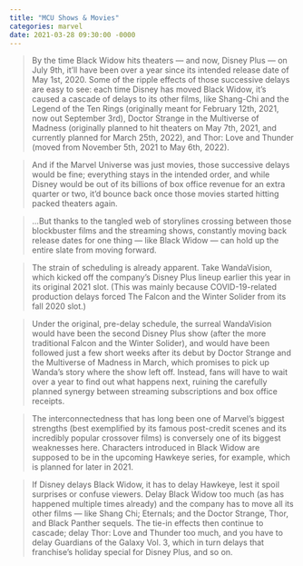 ```yaml
---
title: "MCU Shows & Movies"
categories: marvel
date: 2021-03-28 09:30:00 -0000
---
```

> By the time Black Widow hits theaters — and now, Disney Plus — on July 9th, it’ll have been over a year since its intended release date of May 1st, 2020. Some of the ripple effects of those successive delays are easy to see: each time Disney has moved Black Widow, it’s caused a cascade of delays to its other films, like Shang-Chi and the Legend of the Ten Rings (originally meant for February 12th, 2021, now out September 3rd), Doctor Strange in the Multiverse of Madness (originally planned to hit theaters on May 7th, 2021, and currently planned for March 25th, 2022), and Thor: Love and Thunder (moved from November 5th, 2021 to May 6th, 2022).

> And if the Marvel Universe was just movies, those successive delays would be fine; everything stays in the intended order, and while Disney would be out of its billions of box office revenue for an extra quarter or two, it’d bounce back once those movies started hitting packed theaters again.

> ...But thanks to the tangled web of storylines crossing between those blockbuster films and the streaming shows, constantly moving back release dates for one thing — like Black Widow — can hold up the entire slate from moving forward.

> The strain of scheduling is already apparent. Take WandaVision, which kicked off the company’s Disney Plus lineup earlier this year in its original 2021 slot. (This was mainly because COVID-19-related production delays forced The Falcon and the Winter Solider from its fall 2020 slot.)

> Under the original, pre-delay schedule, the surreal WandaVision would have been the second Disney Plus show (after the more traditional Falcon and the Winter Solider), and would have been followed just a few short weeks after its debut by Doctor Strange and the Multiverse of Madness in March, which promises to pick up Wanda’s story where the show left off. Instead, fans will have to wait over a year to find out what happens next, ruining the carefully planned synergy between streaming subscriptions and box office receipts.

> The interconnectedness that has long been one of Marvel’s biggest strengths (best exemplified by its famous post-credit scenes and its incredibly popular crossover films) is conversely one of its biggest weaknesses here. Characters introduced in Black Widow are supposed to be in the upcoming Hawkeye series, for example, which is planned for later in 2021.

> If Disney delays Black Widow, it has to delay Hawkeye, lest it spoil surprises or confuse viewers. Delay Black Widow too much (as has happened multiple times already) and the company has to move all its other films — like Shang Chi; Eternals; and the Doctor Strange, Thor, and Black Panther sequels. The tie-in effects then continue to cascade; delay Thor: Love and Thunder too much, and you have to delay Guardians of the Galaxy Vol. 3, which in turn delays that franchise’s holiday special for Disney Plus, and so on.